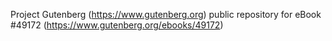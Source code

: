 Project Gutenberg (https://www.gutenberg.org) public repository for
eBook #49172 (https://www.gutenberg.org/ebooks/49172)
